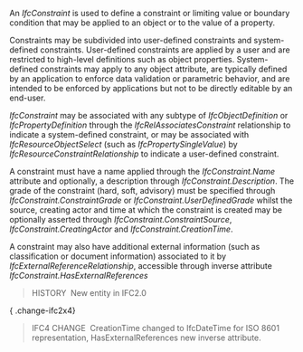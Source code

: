 ﻿An _IfcConstraint_ is used to define a constraint or limiting value or boundary condition that may be applied to an object or to the value of a property.

Constraints may be subdivided into user-defined constraints and system-defined constraints. User-defined constraints are applied by a user and are restricted to high-level definitions such as object properties. System-defined constraints may apply to any object attribute, are typically defined by an application to enforce data validation or parametric behavior, and are intended to be enforced by applications but not to be directly editable by an end-user.

_IfcConstraint_ may be associated with any subtype of _IfcObjectDefinition_ or _IfcPropertyDefinition_ through the _IfcRelAssociatesConstraint_ relationship to indicate a system-defined constraint, or may be associated with _IfcResourceObjectSelect_ (such as _IfcPropertySingleValue_) by _IfcResourceConstraintRelationship_ to indicate a user-defined constraint.

A constraint must have a name applied through the _IfcConstraint.Name_ attribute and optionally, a description through _IfcConstraint.Description_. The grade of the constraint (hard, soft, advisory) must be specified through _IfcConstraint.ConstraintGrade_ or _IfcConstraint.UserDefinedGrade_ whilst the source, creating actor and time at which the constraint is created may be optionally asserted through _IfcConstraint.ConstraintSource_, _IfcConstraint.CreatingActor_ and _IfcConstraint.CreationTime_.

A constraint may also have additional external information (such as classification or document information) associated to it by _IfcExternalReferenceRelationship_, accessible through inverse attribute _IfcConstraint.HasExternalReferences_

> HISTORY&nbsp; New entity in IFC2.0

{ .change-ifc2x4}
> IFC4 CHANGE&nbsp; CreationTime changed to IfcDateTime for ISO 8601 representation, HasExternalReferences new inverse attribute.
